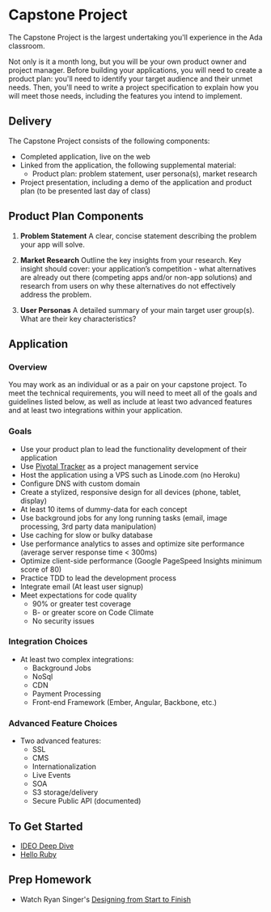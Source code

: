 # Capstone Project

The Capstone Project is the largest undertaking you'll experience in the Ada classroom.

Not only is it a month long, but you will be your own product owner and project manager. Before building your applications, you will need to create a product plan: you'll need to identify your target audience and their unmet needs. Then, you'll need to write a project specification to explain how you will meet those needs, including the features you intend to implement.

## Delivery
The Capstone Project consists of the following components:

+ Completed application, live on the web
+ Linked from the application, the following supplemental material:
    + Product plan: problem statement, user persona(s), market research
+ Project presentation, including a demo of the application and product plan (to be presented last day of class)

## Product Plan Components

1. **Problem Statement**
A clear, concise statement describing the problem your app will solve.

2. **Market Research**
Outline the key insights from your research. Key insight should cover: your application’s competition - what alternatives are already out there (competing apps and/or non-app solutions) and research from users on why these alternatives do not effectively address the problem.

3. **User Personas**
A detailed summary of your main target user group(s). What are their key characteristics?

## Application

### Overview
You may work as an individual or as a pair on your capstone project. To meet the technical requirements, you will need to meet all of the goals and guidelines listed below, as well as include at least two advanced features and at least two integrations within your application.

### Goals
+ Use your product plan to lead the functionality development of their application
+ Use [Pivotal Tracker](http://pivotaltracker.com) as a project management service
+ Host the application using a VPS such as Linode.com (no Heroku)
+ Configure DNS with custom domain
+ Create a stylized, responsive design for all devices (phone, tablet, display)
+ At least 10 items of dummy-data for each concept
+ Use background jobs for any long running tasks (email, image processing, 3rd party data manipulation)
+ Use caching for slow or bulky database
+ Use performance analytics to asses and optimize site performance (average server response time < 300ms)
+ Optimize client-side performance (Google PageSpeed Insights minimum score of 80)
+ Practice TDD to lead the development process
+ Integrate email (At least user signup)
+ Meet expectations for code quality
    + 90% or greater test coverage
    + B- or greater score on Code Climate
    + No security issues


### Integration Choices
+ At least two complex integrations:
    + Background Jobs
    + NoSql
    + CDN
    + Payment Processing
    + Front-end Framework (Ember, Angular, Backbone, etc.)

### Advanced Feature Choices
+ Two advanced features:
    + SSL
    + CMS
    + Internationalization
    + Live Events
    + SOA
    + S3 storage/delivery
    + Secure Public API (documented)

## To Get Started
+ [IDEO Deep Dive](https://www.youtube.com/watch?v=taJOV-YCieI)
+ [Hello Ruby](https://www.kickstarter.com/projects/lindaliukas/hello-ruby)

## Prep Homework
+ Watch Ryan Singer's [Designing from Start to Finish](http://vimeo.com/16814487)
